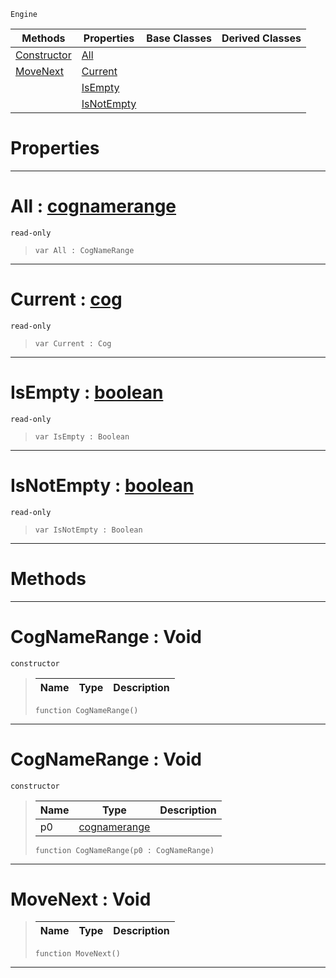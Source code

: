  `Engine`

|Methods|Properties|Base Classes|Derived Classes|
|---|---|---|---|
|[ Constructor](https://github.com/zeroengineteam/ZeroDocs/code_reference/class_reference/cognamerange.markdown#cognamerange-void)|[ All](https://github.com/zeroengineteam/ZeroDocs/code_reference/class_reference/cognamerange.markdown#all-zero-engine-document)| | |
|[ MoveNext](https://github.com/zeroengineteam/ZeroDocs/code_reference/class_reference/cognamerange.markdown#movenext-void)|[ Current](https://github.com/zeroengineteam/ZeroDocs/code_reference/class_reference/cognamerange.markdown#current-zero-engine-docu)| | |
| |[ IsEmpty](https://github.com/zeroengineteam/ZeroDocs/code_reference/class_reference/cognamerange.markdown#isempty-zero-engine-docu)| | |
| |[ IsNotEmpty](https://github.com/zeroengineteam/ZeroDocs/code_reference/class_reference/cognamerange.markdown#isnotempty-zero-engine-d)| | |


 #  Properties


---  
 #  All : [cognamerange](https://github.com/zeroengineteam/ZeroDocs/code_reference/class_reference/cognamerange.markdown)

 `read-only`

> 
> ``` lang=cpp, name=Zilch
> var All : CogNameRange


---  
 #  Current : [cog](https://github.com/zeroengineteam/ZeroDocs/code_reference/class_reference/cog.markdown)

 `read-only`

> 
> ``` lang=cpp, name=Zilch
> var Current : Cog


---  
 #  IsEmpty : [boolean](https://github.com/zeroengineteam/ZeroDocs/code_reference/zilch_base_types/boolean.markdown)

 `read-only`

> 
> ``` lang=cpp, name=Zilch
> var IsEmpty : Boolean


---  
 #  IsNotEmpty : [boolean](https://github.com/zeroengineteam/ZeroDocs/code_reference/zilch_base_types/boolean.markdown)

 `read-only`

> 
> ``` lang=cpp, name=Zilch
> var IsNotEmpty : Boolean


---  
 #  Methods


---  
 #  CogNameRange : Void

 `constructor`

> 
> |Name|Type|Description|
> |---|---|---|
> ``` lang=cpp, name=Zilch
> function CogNameRange()
> ``` 


---  
 #  CogNameRange : Void

 `constructor`

> 
> |Name|Type|Description|
> |---|---|---|
> |p0|[cognamerange](https://github.com/zeroengineteam/ZeroDocs/code_reference/class_reference/cognamerange.markdown)| |
> ``` lang=cpp, name=Zilch
> function CogNameRange(p0 : CogNameRange)
> ``` 


---  
 #  MoveNext : Void

> 
> |Name|Type|Description|
> |---|---|---|
> ``` lang=cpp, name=Zilch
> function MoveNext()
> ``` 


---  
 

 